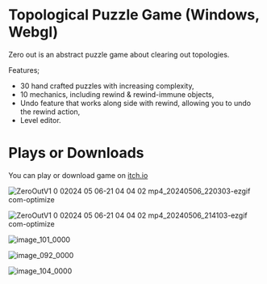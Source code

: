 # Topological Puzzle Game (Windows, Webgl)

Zero out is an abstract puzzle game about clearing out topologies. 

Features;
- 30 hand crafted puzzles with increasing complexity,
- 10 mechanics, including rewind & rewind-immune objects,
- Undo feature that works along side with rewind, allowing you to undo the rewind action,
- Level editor.

# Plays or Downloads

You can play or download game on [itch.io](https://ahmet-bugra-erbas.itch.io/zero-out)


![ZeroOutV1 0 02024 05 06-21 04 04 02 mp4_20240506_220303-ezgif com-optimize](https://github.com/AhmetBgr/zero-out-game/assets/51510899/43ce2fa6-4fef-44ac-b0eb-2338f46e788f)

![ZeroOutV1 0 02024 05 06-21 04 04 02 mp4_20240506_214103-ezgif com-optimize](https://github.com/AhmetBgr/zero-out-game/assets/51510899/3529a647-d5f3-483b-a4c0-b7ebfa9defda)

![image_101_0000](https://github.com/AhmetBgr/zero-out-game/assets/51510899/c9374faf-497f-412d-a860-c7ceee25382a)

![image_092_0000](https://github.com/AhmetBgr/zero-out-game/assets/51510899/34c8cb75-25c1-4841-8129-0c1d42f18c08)

![image_104_0000](https://github.com/AhmetBgr/zero-out-game/assets/51510899/59bc5f97-1e5e-48b8-a4db-9cd88b8e604f)

